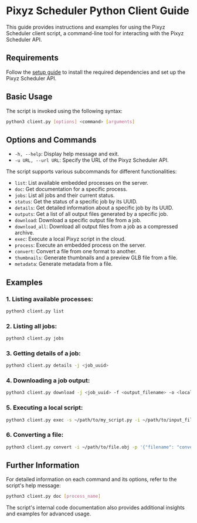# Pixyz Scheduler Python Client Guide

This guide provides instructions and examples for using the Pixyz Scheduler client script, a command-line tool for interacting with the Pixyz Scheduler API.

## Requirements

Follow the [setup guide](../dev/README.md) to install the required dependencies and set up the Pixyz Scheduler API.

## Basic Usage

The script is invoked using the following syntax:

```bash
python3 client.py [options] <command> [arguments]
```

## Options and Commands

- `-h, --help`: Display help message and exit.
- `-u URL, --url URL`: Specify the URL of the Pixyz Scheduler API.

The script supports various subcommands for different functionalities:

- `list`: List available embedded processes on the server.
- `doc`: Get documentation for a specific process.
- `jobs`: List all jobs and their current status.
- `status`: Get the status of a specific job by its UUID.
- `details`: Get detailed information about a specific job by its UUID.
- `outputs`: Get a list of all output files generated by a specific job.
- `download`: Download a specific output file from a job.
- `download_all`: Download all output files from a job as a compressed archive.
- `exec`: Execute a local Pixyz script in the cloud.
- `process`: Execute an embedded process on the server.
- `convert`: Convert a file from one format to another.
- `thumbnails`: Generate thumbnails and a preview GLB file from a file.
- `metadata`: Generate metadata from a file.

## Examples

### 1. Listing available processes:

```bash
python3 client.py list
```

### 2. Listing all jobs:

```bash
python3 client.py jobs
```

### 3. Getting details of a job:

```bash
python3 client.py details -j <job_uuid>
```

### 4. Downloading a job output:

```bash
python3 client.py download -j <job_uuid> -f <output_filename> -o <local_filename>
```

### 5. Executing a local script:

```bash
python3 client.py exec -s ~/path/to/my_script.py -i ~/path/to/input_file.ext -p '{"param1": "value1"}'
```

### 6. Converting a file:

```bash
python3 client.py convert -i ~/path/to/file.obj -p '{"filename": "converted_file", "extension": "gltf"}' -o ~/path/to/output.gltf
```

## Further Information

For detailed information on each command and its options, refer to the script's help message:

```bash
python3 client.py doc [process_name]
```

The script's internal code documentation also provides additional insights and examples for advanced usage.
